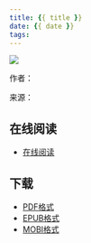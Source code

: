 ```yaml
---
title: {{ title }}
date: {{ date }}
tags:
---
```


![](https://ek8whxe.cloudimg.io/s/width/226/https://www.gitbook.com/cover/book/wizardforcel/bookname.jpg?build=1452162345819&v=12.0.4)

作者：

来源：

<!--more-->

## 在线阅读 ##

+ [在线阅读](https://www.gitbook.com/book/wizardforcel/bookname/details)

## 下载 ##

+ [PDF格式](https://www.gitbook.com/download/pdf/book/wizardforcel/bookname)
+ [EPUB格式](https://www.gitbook.com/download/epub/book/wizardforcel/bookname)
+ [MOBI格式](https://www.gitbook.com/download/mobi/book/wizardforcel/bookname)
